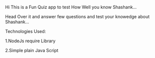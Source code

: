 Hi This is a Fun Quiz app to test How Well you know Shashank...

Head Over it and answer few questions and test your knowedge about Shashank...

Technologies Used:

   1.NodeJs require Library
   
   2.Simple plain Java Script